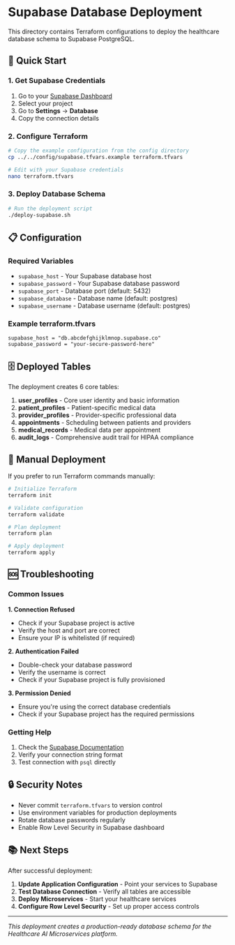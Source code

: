 # Supabase Database Deployment

This directory contains Terraform configurations to deploy the healthcare database schema to Supabase PostgreSQL.

## 🚀 Quick Start

### 1. Get Supabase Credentials
1. Go to your [Supabase Dashboard](https://supabase.com/dashboard)
2. Select your project
3. Go to **Settings** → **Database**
4. Copy the connection details

### 2. Configure Terraform
```bash
# Copy the example configuration from the config directory
cp ../../config/supabase.tfvars.example terraform.tfvars

# Edit with your Supabase credentials
nano terraform.tfvars
```

### 3. Deploy Database Schema
```bash
# Run the deployment script
./deploy-supabase.sh
```

## 📋 Configuration

### Required Variables
- `supabase_host` - Your Supabase database host
- `supabase_password` - Your Supabase database password
- `supabase_port` - Database port (default: 5432)
- `supabase_database` - Database name (default: postgres)
- `supabase_username` - Database username (default: postgres)

### Example terraform.tfvars
```hcl
supabase_host = "db.abcdefghijklmnop.supabase.co"
supabase_password = "your-secure-password-here"
```

## 🗄️ Deployed Tables

The deployment creates 6 core tables:

1. **user_profiles** - Core user identity and basic information
2. **patient_profiles** - Patient-specific medical data
3. **provider_profiles** - Provider-specific professional data
4. **appointments** - Scheduling between patients and providers
5. **medical_records** - Medical data per appointment
6. **audit_logs** - Comprehensive audit trail for HIPAA compliance

## 🔧 Manual Deployment

If you prefer to run Terraform commands manually:

```bash
# Initialize Terraform
terraform init

# Validate configuration
terraform validate

# Plan deployment
terraform plan

# Apply deployment
terraform apply
```

## 🆘 Troubleshooting

### Common Issues

**1. Connection Refused**
- Check if your Supabase project is active
- Verify the host and port are correct
- Ensure your IP is whitelisted (if required)

**2. Authentication Failed**
- Double-check your database password
- Verify the username is correct
- Check if your Supabase project is fully provisioned

**3. Permission Denied**
- Ensure you're using the correct database credentials
- Check if your Supabase project has the required permissions

### Getting Help

1. Check the [Supabase Documentation](https://supabase.com/docs)
2. Verify your connection string format
3. Test connection with `psql` directly

## 🔒 Security Notes

- Never commit `terraform.tfvars` to version control
- Use environment variables for production deployments
- Rotate database passwords regularly
- Enable Row Level Security in Supabase dashboard

## 📚 Next Steps

After successful deployment:

1. **Update Application Configuration** - Point your services to Supabase
2. **Test Database Connection** - Verify all tables are accessible
3. **Deploy Microservices** - Start your healthcare services
4. **Configure Row Level Security** - Set up proper access controls

---

*This deployment creates a production-ready database schema for the Healthcare AI Microservices platform.*
